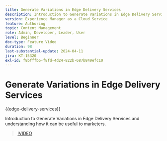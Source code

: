 ```yaml
---
title: Generate Variations in Edge Delivery Services
description: Introduction to Generate Variations in Edge Delivery Services and understanding how it can be useful to marketers.
version: Experience Manager as a Cloud Service
feature: Authoring
topic: Content Management
role: Admin, Developer, Leader, User
level: Beginner
doc-type: Feature Video
duration: 98
last-substantial-update: 2024-04-11
jira: KT-15320
exl-id: f8bfffb5-f8fd-4d24-822b-687b849efc10
---
```

# Generate Variations in Edge Delivery Services

{{edge-delivery-services}}

Introduction to Generate Variations in Edge Delivery Services and understanding how it can be useful to marketers.

>[!VIDEO](https://video.tv.adobe.com/v/3428304/?learn=on)
